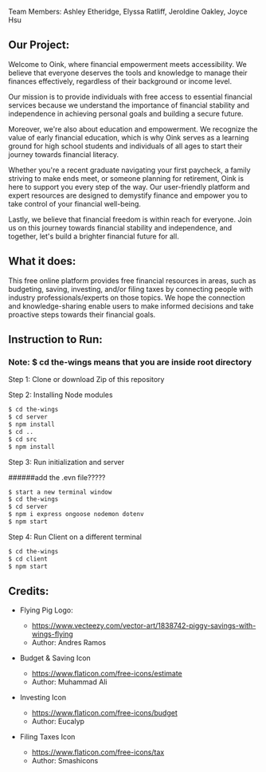 Team Members: Ashley Etheridge, Elyssa Ratliff, Jeroldine Oakley, Joyce Hsu

## Our Project:
Welcome to Oink, where financial empowerment meets accessibility. We believe that everyone deserves the tools and knowledge to manage their finances effectively, regardless of their background or income level.

Our mission is to provide individuals with free access to essential financial services because we understand the importance of financial stability and independence in achieving personal goals and building a secure future.

Moreover, we're also about education and empowerment. We recognize the value of early financial education, which is why Oink serves as a learning ground for high school students and individuals of all ages to start their journey towards financial literacy.

Whether you're a recent graduate navigating your first paycheck, a family striving to make ends meet, or someone planning for retirement, Oink is here to support you every step of the way. Our user-friendly platform and expert resources are designed to demystify finance and empower you to take control of your financial well-being.

Lastly, we believe that financial freedom is within reach for everyone. Join us on this journey towards financial stability and independence, and together, let's build a brighter financial future for all.


## What it does:
This free online platform provides free financial resources in areas, such as budgeting, saving, investing, and/or filing taxes by connecting people with industry professionals/experts on those topics. We hope the connection and knowledge-sharing enable users to make informed decisions and take proactive steps towards their financial goals.


## Instruction to Run:

### Note: $ cd the-wings means that you are inside root directory

Step 1: Clone or download Zip of this repository

Step 2: Installing Node modules

```bash
$ cd the-wings
$ cd server
$ npm install
$ cd ..
$ cd src
$ npm install
```

Step 3: Run initialization and server

######add the .evn file?????

```bash
$ start a new terminal window
$ cd the-wings
$ cd server
$ npm i express ongoose nodemon dotenv
$ npm start
```

Step 4: Run Client on a different terminal

```bash
$ cd the-wings
$ cd client
$ npm start
```

## Credits:
- Flying Pig Logo: 
    - https://www.vecteezy.com/vector-art/1838742-piggy-savings-with-wings-flying
    - Author: Andres Ramos

- Budget & Saving Icon
    - https://www.flaticon.com/free-icons/estimate
    - Author: Muhammad Ali

- Investing Icon
    - https://www.flaticon.com/free-icons/budget
    - Author: Eucalyp

- Filing Taxes Icon
    - https://www.flaticon.com/free-icons/tax
    - Author: Smashicons

